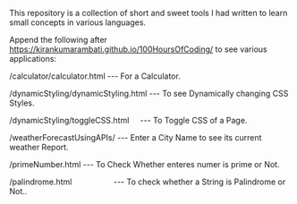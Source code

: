This repository is a collection of short and sweet tools I had written to learn small concepts in various languages.

Append the following after https://kirankumarambati.github.io/100HoursOfCoding/ to see various applications:

/calculator/calculator.html         --- For a Calculator.

/dynamicStyling/dynamicStyling.html --- To see Dynamically changing CSS Styles. 

/dynamicStyling/toggleCSS.html      --- To Toggle CSS of a Page.

/weatherForecastUsingAPIs/          --- Enter a City Name to see its current weather Report. 

/primeNumber.html                   --- To Check Whether enteres numer is prime or Not. 

/palindrome.html                    --- To check whether a String is Palindrome or Not..  
